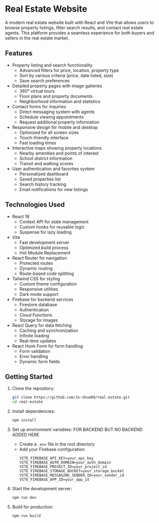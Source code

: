 # Real Estate Website

A modern real estate website built with React and Vite that allows users to browse property listings, filter search results, and contact real estate agents. This platform provides a seamless experience for both buyers and sellers in the real estate market.

## Features

- Property listing and search functionality
  - Advanced filters for price, location, property type
  - Sort by various criteria (price, date listed, size)
  - Save search preferences
- Detailed property pages with image galleries
  - 360° virtual tours
  - Floor plans and property documents
  - Neighborhood information and statistics
- Contact forms for inquiries
  - Direct messaging system with agents
  - Schedule viewing appointments
  - Request additional property information
- Responsive design for mobile and desktop
  - Optimized for all screen sizes
  - Touch-friendly interface
  - Fast loading times
- Interactive maps showing property locations
  - Nearby amenities and points of interest
  - School district information
  - Transit and walking scores
- User authentication and favorites system
  - Personalized dashboard
  - Saved properties list
  - Search history tracking
  - Email notifications for new listings

## Technologies Used

- React 18
  - Context API for state management
  - Custom hooks for reusable logic
  - Suspense for lazy loading
- Vite
  - Fast development server
  - Optimized build process
  - Hot Module Replacement
- React Router for navigation
  - Protected routes
  - Dynamic routing
  - Route-based code splitting
- Tailwind CSS for styling
  - Custom theme configuration
  - Responsive utilities
  - Dark mode support
- Firebase for backend services
  - Firestore database
  - Authentication
  - Cloud Functions
  - Storage for images
- React Query for data fetching
  - Caching and synchronization
  - Infinite loading
  - Real-time updates
- React Hook Form for form handling
  - Form validation
  - Error handling
  - Dynamic form fields

## Getting Started

1. Clone the repository:

   ```bash
   git clone https://github.com/Jo-shua09/real-estate.git
   cd real-estate
   ```

2. Install dependencies:

   ```bash
   npm install
   ```

3. Set up environment variables: FOR BACKEND BUT NO BACKEND ADDED HERE

   - Create a `.env` file in the root directory
   - Add your Firebase configuration:
     ```
     VITE_FIREBASE_API_KEY=your_api_key
     VITE_FIREBASE_AUTH_DOMAIN=your_auth_domain
     VITE_FIREBASE_PROJECT_ID=your_project_id
     VITE_FIREBASE_STORAGE_BUCKET=your_storage_bucket
     VITE_FIREBASE_MESSAGING_SENDER_ID=your_sender_id
     VITE_FIREBASE_APP_ID=your_app_id
     ```

4. Start the development server:

   ```bash
   npm run dev
   ```

5. Build for production:
   ```bash
   npm run build
   ```
